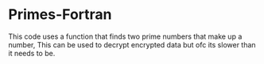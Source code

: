 # Primes-Fortran
This code uses a function that finds two prime numbers that make up a number, This can be used to decrypt encrypted data but ofc its slower than it needs to be.
